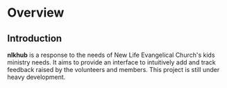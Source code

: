 # Overview

## Introduction

**nlkhub** is a response to the needs of New Life Evangelical Church's kids ministry needs. It aims to provide an interface to intuitively add and track feedback raised by the volunteers and members. This project is still under heavy development.

